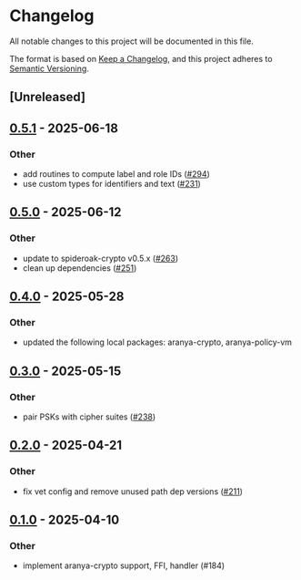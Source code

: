 # Changelog

All notable changes to this project will be documented in this file.

The format is based on [Keep a Changelog](https://keepachangelog.com/en/1.0.0/),
and this project adheres to [Semantic Versioning](https://semver.org/spec/v2.0.0.html).

## [Unreleased]

## [0.5.1](https://github.com/aranya-project/aranya-core/compare/aranya-aqc-util-v0.5.0...aranya-aqc-util-v0.5.1) - 2025-06-18

### Other

- add routines to compute label and role IDs ([#294](https://github.com/aranya-project/aranya-core/pull/294))
- use custom types for identifiers and text ([#231](https://github.com/aranya-project/aranya-core/pull/231))

## [0.5.0](https://github.com/aranya-project/aranya-core/compare/aranya-aqc-util-v0.4.0...aranya-aqc-util-v0.5.0) - 2025-06-12

### Other

- update to spideroak-crypto v0.5.x ([#263](https://github.com/aranya-project/aranya-core/pull/263))
- clean up dependencies ([#251](https://github.com/aranya-project/aranya-core/pull/251))

## [0.4.0](https://github.com/aranya-project/aranya-core/compare/aranya-aqc-util-v0.3.0...aranya-aqc-util-v0.4.0) - 2025-05-28

### Other

- updated the following local packages: aranya-crypto, aranya-policy-vm

## [0.3.0](https://github.com/aranya-project/aranya-core/compare/aranya-aqc-util-v0.2.0...aranya-aqc-util-v0.3.0) - 2025-05-15

### Other

- pair PSKs with cipher suites ([#238](https://github.com/aranya-project/aranya-core/pull/238))

## [0.2.0](https://github.com/aranya-project/aranya-core/compare/aranya-aqc-util-v0.1.0...aranya-aqc-util-v0.2.0) - 2025-04-21

### Other

- fix vet config and remove unused path dep versions ([#211](https://github.com/aranya-project/aranya-core/pull/211))

## [0.1.0](https://github.com/aranya-project/aranya-core/releases/tag/aranya-aqc-util-v0.1.0) - 2025-04-10

### Other

- implement aranya-crypto support, FFI, handler (#184)
